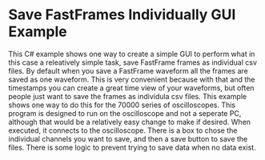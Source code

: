 # Save FastFrames Individually GUI Example

This C# example shows one way to create a simple GUI to perform what in this case a releatively simple task, save FastFrame frames as individual csv files.  By default when you save a FastFrame waveform all the frames are saved as one waveform.  This is very convenient because with that and the timestamps you can create a great time view of your waveforms, but often people just want to save the frames as individula csv files.  This example shows one way to do this for the 70000 series of oscilloscopes. 
This program is designed to run on the oscilloscope and not a seperate PC, although that would be a relatively easy change to make if desired. When executed, it connects to the oscilloscope.  There is a box to chose the individual channels you want to save, and then a save button to save the files.  There is some logic to prevent trying to save data when no data exist. 